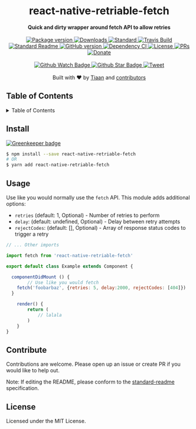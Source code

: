<h1 align="center">react-native-retriable-fetch</h1>
<div align="center">
  <strong>Quick and dirty wrapper around fetch API to allow retries</strong>
</div>
<br>
<div align="center">
  <a href="https://npmjs.org/package/react-native-retriable-fetch">
    <img src="https://img.shields.io/npm/v/react-native-retriable-fetch.svg?style=flat-square" alt="Package version" />
  </a>
  <a href="https://npmjs.org/package/react-native-retriable-fetch">
  <img src="https://img.shields.io/npm/dm/react-native-retriable-fetch.svg?style=flat-square" alt="Downloads" />
  </a>
  <a href="https://github.com/feross/standard">
    <img src="https://img.shields.io/badge/code%20style-standard-brightgreen.svg?style=flat-square" alt="Standard" />
  </a>
  <a href="https://travis-ci.org/tiaanduplessis/react-native-retriable-fetch">
    <img src="https://img.shields.io/travis/tiaanduplessis/react-native-retriable-fetch.svg?style=flat-square" alt="Travis Build" />
  </a>
  <a href="https://github.com/RichardLitt/standard-readme)">
    <img src="https://img.shields.io/badge/standard--readme-OK-green.svg?style=flat-square" alt="Standard Readme" />
  </a>
  <a href="https://badge.fury.io/gh/tiaanduplessis%2Freact-native-retriable-fetch">
    <img src="https://badge.fury.io/gh/tiaanduplessis%2Freact-native-retriable-fetch.svg?style=flat-square" alt="GitHub version" />
  </a>
  <a href="https://dependencyci.com/github/tiaanduplessis/react-native-retriable-fetch">
    <img src="https://dependencyci.com/github/tiaanduplessis/react-native-retriable-fetch/badge?style=flat-square" alt="Dependency CI" />
  </a>
  <a href="https://github.com/tiaanduplessis/react-native-retriable-fetch/blob/master/LICENSE">
    <img src="https://img.shields.io/npm/l/react-native-retriable-fetch.svg?style=flat-square" alt="License" />
  </a>
  <a href="http://makeapullrequest.com">
    <img src="https://img.shields.io/badge/PRs-welcome-brightgreen.svg?style=flat-square" alt="PRs" />
  </a>
  <a href="https://www.paypal.me/tiaanduplessis/1">
    <img src="https://img.shields.io/badge/$-support-green.svg?style=flat-square" alt="Donate" />
  </a>
</div>
<br>
<div align="center">
  <a href="https://github.com/tiaanduplessis/react-native-retriable-fetch/watchers">
    <img src="https://img.shields.io/github/watchers/tiaanduplessis/react-native-retriable-fetch.svg?style=social" alt="Github Watch Badge" />
  </a>
  <a href="https://github.com/tiaanduplessis/react-native-retriable-fetch/stargazers">
    <img src="https://img.shields.io/github/stars/tiaanduplessis/react-native-retriable-fetch.svg?style=social" alt="Github Star Badge" />
  </a>
  <a href="https://twitter.com/intent/tweet?text=Check%20out%20react-native-retriable-fetch!%20https://github.com/tiaanduplessis/react-native-retriable-fetch%20%F0%9F%91%8D">
    <img src="https://img.shields.io/twitter/url/https/github.com/tiaanduplessis/react-native-retriable-fetch.svg?style=social" alt="Tweet" />
  </a>
</div>
<br>
<div align="center">
  Built with ❤︎ by <a href="tiaan.beer">Tiaan</a> and <a href="https://github.com/tiaanduplessis/react-native-retriable-fetch/graphs/contributors">contributors</a>
</div>

<h2>Table of Contents</h2>
<details>
  <summary>Table of Contents</summary>
  <li><a href="#install">Install</a></li>
  <li><a href="#usage">Usage</a></li>
  <li><a href="#contribute">Contribute</a></li>
  <li><a href="#license">License</a></li>
</details>

## Install

[![Greenkeeper badge](https://badges.greenkeeper.io/tiaanduplessis/react-native-retriable-fetch.svg)](https://greenkeeper.io/)

```sh
$ npm install --save react-native-retriable-fetch
# OR
$ yarn add react-native-retriable-fetch
```

## Usage

Use like you would normally use the `fetch` API. This module adds additional options:

- `retries` (default: 1, Optional) - Number of retries to perform
- `delay`: (default: undefined, Optional) - Delay between retry attempts
- `rejectCodes`: (default: [], Optional) - Array of response status codes to trigger a retry

```js
// ... Other imports

import fetch from 'react-native-retriable-fetch'

export default class Example extends Component {

  componentDidMount () {
		// Use like you would fetch
    fetch('foobarbaz', {retries: 5, delay:2000, rejectCodes: [404]})
  }

	render() {
		return (
			// lalala
		)
	}
}
```

## Contribute

Contributions are welcome. Please open up an issue or create PR if you would like to help out.

Note: If editing the README, please conform to the [standard-readme](https://github.com/RichardLitt/standard-readme) specification.

## License

Licensed under the MIT License.
